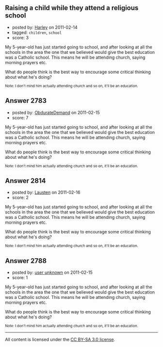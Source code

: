 ## Raising a child while they attend a religious school

- posted by: [Harley](https://stackexchange.com/users/-1/1071-harley) on 2011-02-14
- tagged: `children`, `school`
- score: 3

My 5-year-old has just started going to school, and after looking at all the schools in the area the one that we believed would give the best education was a Catholic school.  This means he will be attending church, saying morning prayers etc.

What do people think is the best way to encourage some critical thinking about what he's doing?

<sub>Note: I don't mind him actually attending church and so on, it'll be an education.</sub>


## Answer 2783

- posted by: [ObdurateDemand](https://stackexchange.com/users/-1/524-obduratedemand) on 2011-02-15
- score: 7

My 5-year-old has just started going to school, and after looking at all the schools in the area the one that we believed would give the best education was a Catholic school.  This means he will be attending church, saying morning prayers etc.

What do people think is the best way to encourage some critical thinking about what he's doing?

<sub>Note: I don't mind him actually attending church and so on, it'll be an education.</sub>


## Answer 2814

- posted by: [Lausten](https://stackexchange.com/users/-1/584-lausten) on 2011-02-16
- score: 2

My 5-year-old has just started going to school, and after looking at all the schools in the area the one that we believed would give the best education was a Catholic school.  This means he will be attending church, saying morning prayers etc.

What do people think is the best way to encourage some critical thinking about what he's doing?

<sub>Note: I don't mind him actually attending church and so on, it'll be an education.</sub>


## Answer 2788

- posted by: [user unknown](https://stackexchange.com/users/-1/992-user-unknown) on 2011-02-15
- score: 1

My 5-year-old has just started going to school, and after looking at all the schools in the area the one that we believed would give the best education was a Catholic school.  This means he will be attending church, saying morning prayers etc.

What do people think is the best way to encourage some critical thinking about what he's doing?

<sub>Note: I don't mind him actually attending church and so on, it'll be an education.</sub>



---

All content is licensed under the [CC BY-SA 3.0 license](https://creativecommons.org/licenses/by-sa/3.0/).
